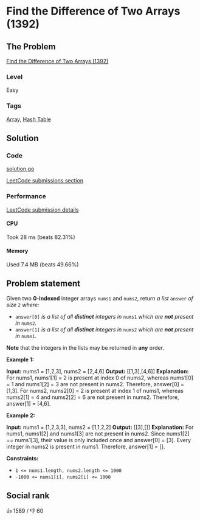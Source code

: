 # Find the Difference of Two Arrays (1392)

## The Problem

[Find the Difference of Two Arrays (1392)](https://leetcode.com/problems/find-the-difference-of-two-arrays)

### Level

Easy

### Tags

 [Array](https://leetcode.com/tag/array), [Hash Table](https://leetcode.com/tag/hash-table)

## Solution

### Code

[solution.go](solution.go)

[LeetCode submissions section](https://leetcode.com/problems/find-the-difference-of-two-arrays/submissions/947912849/)

### Performance

[LeetCode submission details](https://leetcode.com/submissions/detail/947912849/)

#### CPU

Took 28 ms (beats 82.31%)

#### Memory

Used 7.4 MB (beats 49.66%)

## Problem statement

Given two **0-indexed** integer arrays `nums1` and `nums2`, return _a list_ `answer` _of size_ `2` _where:_

* `answer[0]` _is a list of all **distinct** integers in_ `nums1` _which are **not** present in_ `nums2`_._
* `answer[1]` _is a list of all **distinct** integers in_ `nums2` _which are **not** present in_ `nums1`.

**Note** that the integers in the lists may be returned in **any** order.

**Example 1:**


**Input:** nums1 = [1,2,3], nums2 = [2,4,6]
**Output:** [[1,3],[4,6]]
**Explanation:**
For nums1, nums1[1] = 2 is present at index 0 of nums2, whereas nums1[0] = 1 and nums1[2] = 3 are not present in nums2. Therefore, answer[0] = [1,3].
For nums2, nums2[0] = 2 is present at index 1 of nums1, whereas nums2[1] = 4 and nums2[2] = 6 are not present in nums2. Therefore, answer[1] = [4,6].

**Example 2:**


**Input:** nums1 = [1,2,3,3], nums2 = [1,1,2,2]
**Output:** [[3],[]]
**Explanation:**
For nums1, nums1[2] and nums1[3] are not present in nums2. Since nums1[2] == nums1[3], their value is only included once and answer[0] = [3].
Every integer in nums2 is present in nums1. Therefore, answer[1] = [].

**Constraints:**

* `1 <= nums1.length, nums2.length <= 1000`
* `-1000 <= nums1[i], nums2[i] <= 1000`

## Social rank

:thumbsup: 1589 / :thumbsdown: 60
